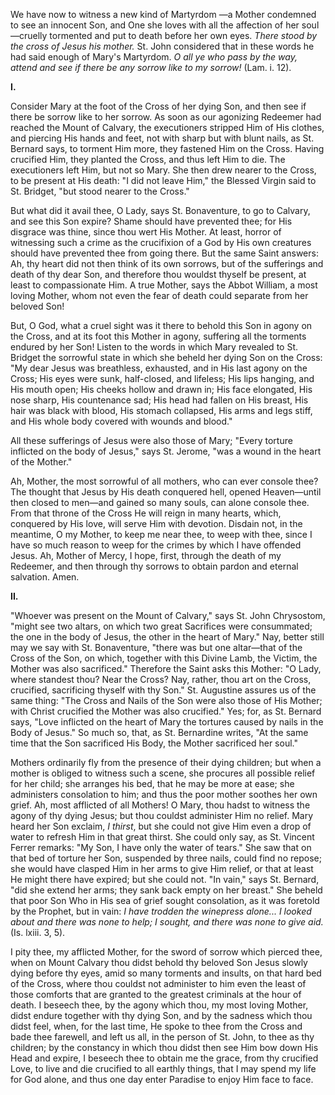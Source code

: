 
We have now to witness a new kind of Martyrdom —a Mother condemned to see an innocent Son, and One she loves with all the affection of her soul—cruelly tormented and put to death before her own eyes. *There stood by the cross of Jesus his mother.* St. John considered that in these words he had said enough of Mary\'s Martyrdom. *O all ye who pass by the way, attend and see if there be any sorrow like to my sorrow!* (Lam. i. 12).

**I\.**

Consider Mary at the foot of the Cross of her dying Son, and then see if there be sorrow like to her sorrow. As soon as our agonizing Redeemer had reached the Mount of Calvary, the executioners stripped Him of His clothes, and piercing His hands and feet, not with sharp but with blunt nails, as St. Bernard says, to torment Him more, they fastened Him on the Cross. Having crucified Him, they planted the Cross, and thus left Him to die. The executioners left Him, but not so Mary. She then drew nearer to the Cross, to be present at His death: \"I did not leave Him,\" the Blessed Virgin said to St. Bridget, \"but stood nearer to the Cross.\"

But what did it avail thee, O Lady, says St. Bonaventure, to go to Calvary, and see this Son expire? Shame should have prevented thee; for His disgrace was thine, since thou wert His Mother. At least, horror of witnessing such a crime as the crucifixion of a God by His own creatures should have prevented thee from going there. But the same Saint answers: Ah, thy heart did not then think of its own sorrows, but of the sufferings and death of thy dear Son, and therefore thou wouldst thyself be present, at least to compassionate Him. A true Mother, says the Abbot William, a most loving Mother, whom not even the fear of death could separate from her beloved Son!

But, O God, what a cruel sight was it there to behold this Son in agony on the Cross, and at its foot this Mother in agony, suffering all the torments endured by her Son! Listen to the words in which Mary revealed to St. Bridget the sorrowful state in which she beheld her dying Son on the Cross: \"My dear Jesus was breathless, exhausted, and in His last agony on the Cross; His eyes were sunk, half-closed, and lifeless; His lips hanging, and His mouth open; His cheeks hollow and drawn in; His face elongated, His nose sharp, His countenance sad; His head had fallen on His breast, His hair was black with blood, His stomach collapsed, His arms and legs stiff, and His whole body covered with wounds and blood.\"

All these sufferings of Jesus were also those of Mary; \"Every torture inflicted on the body of Jesus,\" says St. Jerome, \"was a wound in the heart of the Mother.\"

Ah, Mother, the most sorrowful of all mothers, who can ever console thee? The thought that Jesus by His death conquered hell, opened Heaven—until then closed to men—and gained so many souls, can alone console thee. From that throne of the Cross He will reign in many hearts, which, conquered by His love, will serve Him with devotion. Disdain not, in the meantime, O my Mother, to keep me near thee, to weep with thee, since I have so much reason to weep for the crimes by which I have offended Jesus. Ah, Mother of Mercy, I hope, first, through the death of my Redeemer, and then through thy sorrows to obtain pardon and eternal salvation. Amen.

**II\.**

\"Whoever was present on the Mount of Calvary,\" says St. John Chrysostom, \"might see two altars, on which two great Sacrifices were consummated; the one in the body of Jesus, the other in the heart of Mary.\" Nay, better still may we say with St. Bonaventure, \"there was but one altar—that of the Cross of the Son, on which, together with this Divine Lamb, the Victim, the Mother was also sacrificed.\" Therefore the Saint asks this Mother: \"O Lady, where standest thou? Near the Cross? Nay, rather, thou art on the Cross, crucified, sacrificing thyself with thy Son.\" St. Augustine assures us of the same thing: \"The Cross and Nails of the Son were also those of His Mother; with Christ crucified the Mother was also crucified.\" Yes; for, as St. Bernard says, \"Love inflicted on the heart of Mary the tortures caused by nails in the Body of Jesus.\" So much so, that, as St. Bernardine writes, \"At the same time that the Son sacrificed His Body, the Mother sacrificed her soul.\"

Mothers ordinarily fly from the presence of their dying children; but when a mother is obliged to witness such a scene, she procures all possible relief for her child; she arranges his bed, that he may be more at ease; she administers consolation to him; and thus the poor mother soothes her own grief. Ah, most afflicted of all Mothers! O Mary, thou hadst to witness the agony of thy dying Jesus; but thou couldst administer Him no relief. Mary heard her Son exclaim, *I thirst*, but she could not give Him even a drop of water to refresh Him in that great thirst. She could only say, as St. Vincent Ferrer remarks: \"My Son, I have only the water of tears.\" She saw that on that bed of torture her Son, suspended by three nails, could find no repose; she would have clasped Him in her arms to give Him relief, or that at least He might there have expired; but she could not. \"In vain,\" says St. Bernard, \"did she extend her arms; they sank back empty on her breast.\" She beheld that poor Son Who in His sea of grief sought consolation, as it was foretold by the Prophet, but in vain: *I have trodden the winepress alone\... I looked about and there was none to help; I sought, and there was none to give aid.* (Is. lxiii. 3, 5).

I pity thee, my afflicted Mother, for the sword of sorrow which pierced thee, when on Mount Calvary thou didst behold thy beloved Son Jesus slowly dying before thy eyes, amid so many torments and insults, on that hard bed of the Cross, where thou couldst not administer to him even the least of those comforts that are granted to the greatest criminals at the hour of death. I beseech thee, by the agony which thou, my most loving Mother, didst endure together with thy dying Son, and by the sadness which thou didst feel, when, for the last time, He spoke to thee from the Cross and bade thee farewell, and left us all, in the person of St. John, to thee as thy children; by the constancy in which thou didst then see Him bow down His Head and expire, I beseech thee to obtain me the grace, from thy crucified Love, to live and die crucified to all earthly things, that I may spend my life for God alone, and thus one day enter Paradise to enjoy Him face to face.


